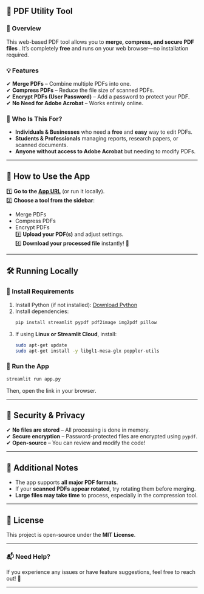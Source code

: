 ## **📄 PDF Utility Tool**
### **🔹 Overview**
This web-based PDF tool allows you to **merge, compress, and secure PDF files** . It’s completely **free** and runs on your web browser—no installation required.

### **💡 Features**
✔ **Merge PDFs** – Combine multiple PDFs into one.  
✔ **Compress PDFs** – Reduce the file size of scanned PDFs.  
✔ **Encrypt PDFs (User Password)** – Add a password to protect your PDF.   
✔ **No Need for Adobe Acrobat** – Works entirely online.  

### **🌟 Who Is This For?**
- **Individuals & Businesses** who need a **free** and **easy** way to edit PDFs.  
- **Students & Professionals** managing reports, research papers, or scanned documents.  
- **Anyone without access to Adobe Acrobat** but needing to modify PDFs.  

---

## **🚀 How to Use the App**
1️⃣ **Go to the [App URL](https://pdfmate.streamlit.app/)** (or run it locally).  
2️⃣ **Choose a tool from the sidebar**:
   - Merge PDFs
   - Compress PDFs
   - Encrypt PDFs  
3️⃣ **Upload your PDF(s)** and adjust settings.  
4️⃣ **Download your processed file** instantly! 🎉  

---

## **🛠️ Running Locally**
### **🔹 Install Requirements**
1. Install Python (if not installed): [Download Python](https://www.python.org/downloads/)  
2. Install dependencies:
   ```bash
   pip install streamlit pypdf pdf2image img2pdf pillow
   ```
3. If using **Linux or Streamlit Cloud**, install:
   ```bash
   sudo apt-get update
   sudo apt-get install -y libgl1-mesa-glx poppler-utils
   ```

### **🔹 Run the App**
```bash
streamlit run app.py
```
Then, open the link in your browser.

---

## **🔐 Security & Privacy**
✔ **No files are stored** – All processing is done in memory.  
✔ **Secure encryption** – Password-protected files are encrypted using `pypdf`.  
✔ **Open-source** – You can review and modify the code!  

---

## **📌 Additional Notes**
- The app supports **all major PDF formats**.
- If your **scanned PDFs appear rotated**, try rotating them before merging.
- **Large files may take time** to process, especially in the compression tool.

---

## **📝 License**
This project is open-source under the **MIT License**.

---

### **📬 Need Help?**
If you experience any issues or have feature suggestions, feel free to reach out! 🚀

---
